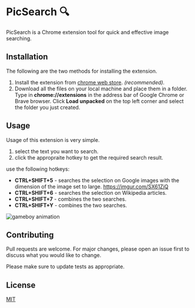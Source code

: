 # PicSearch :mag:

PicSearch is a Chrome extension tool for quick and effective image searching.

## Installation

The following are the two methods for installing the extension.

1) Install the extension from [chrome web store](https://chrome.google.com/webstore/category/extensions?gad=1&gclid=CjwKCAjwrpOiBhBVEiwA_473dMe9qbsVNoLnVx7fxVYpM-SIL3X-D3hgDWWxePIYTzCpwl3z2vx94hoCepkQAvD_BwE). *(recommended).*
2) Download all the files on your local machine and place them in a folder. Type in **chrome://extensions** in the address bar of Google Chrome or Brave browser. Click **Load unpacked** on the top left corner and select the folder you just created.

## Usage
Usage of this extension is very simple.

1) select the text you want to search.
2) click the appropraite hotkey to get the required search result. 

use the following hotkeys: 
 * **CTRL+SHIFT+5** - searches the selection on Google images with the dimension of the image set to large.
  https://imgur.com/SX61ZjQ
 * **CTRL+SHIFT+6** - searches the selection on Wikipedia articles.
 * **CTRL+SHIFT+7** - combines the two searches. 
 * **CTRL+SHIFT+Y** - combines the two searches. 



<img alt="gameboy animation" src="https://media.giphy.com/media/v1.Y2lkPTc5MGI3NjExOGFiZTQ2Y2JlZjc2OGRhMjg0MDA5ZGJkOGY3NTEzZDJkZmRiYTdiNSZlcD12MV9pbnRlcm5hbF9naWZzX2dpZklkJmN0PWc/wJz8tTD2Ny7oERQ4OW/giphy.gif" />


## Contributing

Pull requests are welcome. For major changes, please open an issue first
to discuss what you would like to change.

Please make sure to update tests as appropriate.

## License

[MIT](https://choosealicense.com/licenses/mit/)
